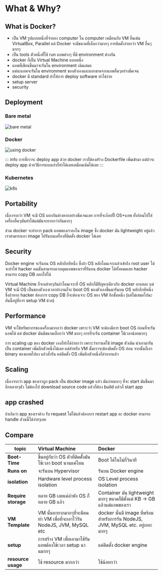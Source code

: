 # What & Why?

## What is Docker?

- เป็น VM รูปแบบหนึ่งที่จำลอง computer ใน computer เหมือนกับ VM อื่นเช่น VirtualBox, Parallel แต่ Docker จะมีขนาดที่เล็กกว่ามากๆ การติดตั้งง่ายกว่า VM อื่นๆมากๆ
- เป็น tools ตัวหนึ่งที่ใช้ run แอพต่างๆ ที่มี environment ต่างกัน
- docker ก็เป็น Virtual Machine แบบหนึ่ง
- แอพที่เขียนขึ้นมาจะรันใน environment เดิมเสมอ
- แต่ละแอพจะรันใน environment ของตัวเองและแยกขาดจากแอพอื่นๆอย่างชัดเจน
- docker มี standard ทำให้การ deploy software ทำได้ง่าย
- setup server
- security

## Deployment

### Bare metal

![bare metal](/1.png)

### Docker

![using docker](/2.png)

::: info
การที่เราจะ deploy app ด้วย docker เราก็ต้องสร้าง Dockerfile เพิ่มเข้ามา
แต่ถ้าจะ deploy app ด้วยวิธีการแบบเก่าก็ทำได้เลยเหมือนเดิมได้เลย
:::

### Kubernetes

![k8s](/3.png)

## Portability

เนื่องจากว่า VM จะมี OS แยกกันต่างหากอย่างชัดเจนเลย การที่จะก๊อปปี้ OS+แอพ ทั้งก้อนไปใส่เครื่องอื่นๆมันทำได้แต่มันจะยากกว่ากันมากๆ

ส่วน docker จะทำการ pack แอพของเราลงใน image ซึ่ง docker มัน lightweight อยู่แล้ว เราสามารถเอา image ไปรันบนเครื่องที่ติดตั้ง docker ได้เลย

## Security

Docker engine จะรันบน OS หลักอีกทีหนึ่ง ซึ่งถ้า OS หลักโดนเจาะแล้วเข้าถึง root user ได้ จะทำให้ hacker คนนั้นสามารถควบคุมแอพของเราที่รันบน docker ได้ทั้งหมดเลย hacker สามารถ copy DB ออกไปได้

Virtual Machine ก็จะคล้ายๆกันถ้าโดนเจาะที่ OS หลักก็มีปัญหาเดียวกับ docker อะแหละ แต่ VM จะมี OS เป็นของตัวเองเวลาทำงานก็จะ boot OS ของตัวเองขึ้นมารันบน OS หลักอีกทีหนึ่ง ซึ่งถ้าหาก hacker ต้องการ copy DB ก็จะต้องเจาะ OS ของ VM อีกชั้นหนึ่ง (แต่ไม่เสมอไปนะ อันนี้อยู่ที่การ setup VM ด้วย)

## Performance

VM จะใช้ทรัพยากรของเครื่องมากกว่า docker เพราะว่า VM จะต้องมีการ boot OS ก่อนที่จะรันแอพได้ แต่ docker มันมีขนาดเล็กกว่า VM มากๆ การที่จะรัน container ใช้เวลาน้อยมากๆ

การ scaling up ของ docker เองก็ทำได้ง่ายกว่า เพราะว่าเราแค่ใช้ image ตัวเดิม นำเอามารันเป็น container เพิ่มอีกตัวหนึ่งได้เลย แต่สำหรับ VM นั้นเราจะต้องติดตั้ง OS ก่อน จากนั้นก็เอา binary ของแอพไปลง แล้วสั่งรัน แค่ติดตั้ง OS เพิ่มอีกตัวหนึ่งก็ลำบากแล้ว

## Scaling

เนื่องจากว่า app ของเราถูก pack เป็น docker image แล้ว
มันง่ายมากๆ ที่จะ start มันขึ้นมาอีกหลายๆตัว ไม่ต้องไป download source code แล้วก็ต้อง build แล้วก็ start app

## app crashed

ถ้าเกิดว่า app ของเราค้าง รับ request ไม่ได้แล้วต้องการ restart app ละ docker สามารถ handle ส่วนนี้ได้ง่ายๆเลย

## Compare

| **topic**           | **Virtual Machine**                                                       | **Docker**                                                                    |
| ------------------- | :------------------------------------------------------------------------ | :---------------------------------------------------------------------------- |
| **Boot-Time**       | ขึ้นอยู่กับว่า OS ตัวที่ติดตั้่งมันใช้เวลา boot นานแค่ไหน                 | Boot ได้ในไม่กี่วินาที                                                        |
| **Runs on**         | จะรันบน Hypervisor                                                        | รันบน Docker engine                                                           |
| **isolation**       | Hardware level process isolation                                          | OS Level process isolation                                                    |
| **Require storage** | หลาย GB เลยแค่ลำพัง OS ก็หลาย GB แล้ว                                     | Container มัน lightweight มากๆ ขนาดก็มีตั้งแต่ KB -> GB แล้วแต่แอพของเรา      |
| **VM Template**     | VM นั้นหายากมากๆที่จะมีคนทำ VM เพื่อที่จะเอาไว้รัน NodeJS, JVM, MySQL etc | docker นั้นมี image ที่พร้อมสำหรับการรัน NodeJS, JVM, MySQL etc. อยู่เยอะมากๆ |
| **setup**           | การสร้าง VM เพื่อเอามาใช้รันแอพต้องใช้เวลา setup นานมากๆ                  | แค่ติดตั้ง docker engine                                                      |
| **resource usage**  | ใช้ resource มากกว่า                                                      | ใช้น้อยกว่า                                                                   |
